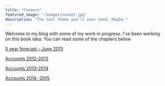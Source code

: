 ```yaml
---
title: "Finance"
featured_image: '/images/sunset.jpg'
description: "The last theme you'll ever need. Maybe."
---
```

Welcome to my blog with some of my work in progress. I've been working on this book idea. You can read some of the chapters below

[5 year forecast &#8211; June 2013][1]

[Accounts 2012-2013][2]

[Accounts 2013-2014][3]

[Accounts 2014 -2015][4]

 [1]: http://www.douglascrescentgardensassociation.org.uk/wp-content/uploads/2013/07/5_Year_forecastJune13.xls
 [2]: http://www.douglascrescentgardensassociation.org.uk/wp-content/uploads/2013/07/Accounts2012-2013.pdf
 [3]: http://www.douglascrescentgardensassociation.org.uk/wp-content/uploads/2013/07/2014-DCGA-Accounts.pdf
 [4]: http://www.douglascrescentgardensassociation.org.uk/wp-content/uploads/2015/07/2015-DCGA-Accounts-Signed.pdf
